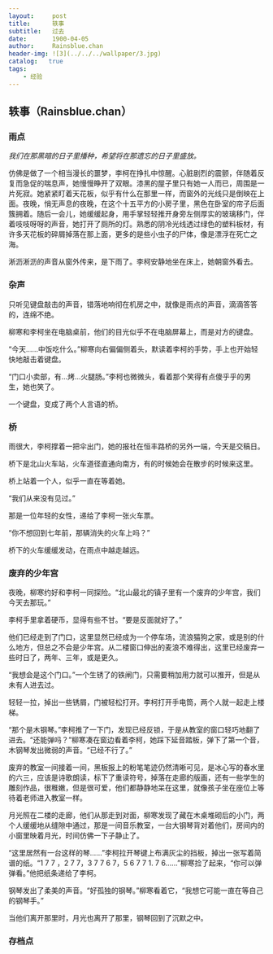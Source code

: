 ```yaml
---
layout:     post
title:      轶事
subtitle:   过去
date:       1900-04-05
author:     Rainsblue.chan
header-img: ![3](../../../wallpaper/3.jpg)
catalog:   true
tags:
    - 经验
---
```


## 轶事（Rainsblue.chan）

### 雨点

*我们在那黑暗的日子里播种，希望将在那遗忘的日子里盛放。*

仿佛是做了一个相当漫长的噩梦，李柯在挣扎中惊醒。心脏剧烈的震颤，伴随着反复而急促的喘息声，她慢慢睁开了双眼。漆黑的屋子里只有她一人而已，周围是一片死寂。她紧紧盯着天花板，似乎有什么在那里一样，而窗外的光线只是倒映在上面。夜晚，悄无声息的夜晚，在这个十五平方的小房子里，黑色在卧室的帘子后面簇拥着。随后一会儿，她缓缓起身，用手掌轻轻推开身旁左侧厚实的玻璃移门，伴着吱吱呀呀的声音，她打开了厕所的灯。熟悉的阴冷光线透过绿色的塑料板材，有许多天花板的碎屑掉落在那上面，更多的是些小虫子的尸体，像是漂浮在死亡之海。

淅沥淅沥的声音从窗外传来，是下雨了。李柯安静地坐在床上，她朝窗外看去。

### 杂声

只听见键盘敲击的声音，错落地响彻在机房之中，就像是雨点的声音，滴滴答答的，连绵不绝。

柳寒和李柯坐在电脑桌前，他们的目光似乎不在电脑屏幕上，而是对方的键盘。

“今天......中饭吃什么。”柳寒向右偏偏侧着头，默读着李柯的手势，手上也开始轻快地敲击着键盘。

“门口小卖部，有...烤...火腿肠。”李柯也微微头，看着那个笑得有点傻乎乎的男生，她也笑了。

一个键盘，变成了两个人言语的桥。

### 桥

雨很大，李柯撑着一把伞出门，她的报社在恒丰路桥的另外一端，今天是交稿日。

桥下是北山火车站，火车道径直通向南方，有的时候她会在散步的时候来这里。

桥上站着一个人，似乎一直在等着她。

“我们从来没有见过。”

那是一位年轻的女性，递给了李柯一张火车票。

“你不想回到七年前，那辆消失的火车上吗？”

桥下的火车缓缓发动，在雨点中越走越远。

### 废弃的少年宫

夜晚，柳寒约好和李柯一同探险。“北山最北的镇子里有一个废弃的少年宫，我们今天去那玩。”

李柯手里拿着硬币，显得有些不甘。“要是反面就好了。”

他们已经走到了门口，这里显然已经成为一个停车场，流浪猫狗之家，或是别的什么地方，但总之不会是少年宫。从二楼窗口伸出的麦浪不难得出，这里已经废弃一些时日了，两年、三年，或是更久。

“我想会是这个门口。”一个生锈了的铁闸门，只需要稍加用力就可以推开，但是从未有人进去过。

轻轻一拉，掉出一些锈屑，门被轻松打开。李柯打开手电筒，两个人就一起走上楼梯。

“那个是木钢琴。”李柯推了一下门，发现已经反锁，于是从教室的窗口轻巧地翻了进去。“还能弹吗？”柳寒凑在窗边看着李柯，她踩下延音踏板，弹下了第一个音，木钢琴发出微弱的声音。“已经不行了。”

废弃的教室一间接着一间，黑板报上的粉笔笔迹仍然清晰可见，是冰心写的春水里的六三，应该是诗歌朗读，标下了重读符号，掉落在走廊的版画，还有一些学生的雕刻作品，很稚嫩，但是很可爱，他们都静静地呆在这里，就像孩子坐在座位上等待着老师进入教室一样。

月光照在二楼的走廊，他们从那走到对面，柳寒发现了藏在木桌堆砌后的小门，两个人缓缓地从缝隙中通过，那是一间音乐教室，一台大钢琴背对着他们，房间内的小窗里映着月光，时间仿佛一下子静止了。

“这里居然有一台这样的琴......”李柯拉开琴键上布满灰尘的挡板，掉出一张写着简谱的纸。“1 7 7 ，2 7 7，3 7 7 6 7，5 6 7 7 1. 7 6......”柳寒捡了起来，“你可以弹弹看。”他把纸条递给了李柯。

钢琴发出了柔美的声音。“好孤独的钢琴。”柳寒看着它，“我想它可能一直在等自己的钢琴手。”

当他们离开那里时，月光也离开了那里，钢琴回到了沉默之中。

### 存档点











